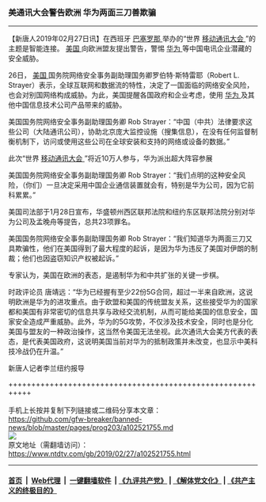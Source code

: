 ### 美通讯大会警告欧洲 华为两面三刀善欺骗
------------------------

<div class="post_content">
 <p>
  【新唐人2019年02月27日讯】在西班牙
  <a href="https://www.ntdtv.com/gb/巴塞罗那.htm">
   巴塞罗那
  </a>
  举办的“世界
  <a href="https://www.ntdtv.com/gb/移动通讯大会.htm">
   移动通讯大会
  </a>
  ”的主题是智能连接。
  <a href="https://www.ntdtv.com/gb/美国.htm">
   美国
  </a>
  向欧洲盟友提出警告，警惕
  <a href="https://www.ntdtv.com/gb/华为.htm">
   华为
  </a>
  等中国电讯企业潜藏的安全威胁。
 </p>
 <p>
  26日，
  <a href="https://www.ntdtv.com/gb/美国.htm">
   美国
  </a>
  国务院网络安全事务副助理国务卿罗伯特‧斯特雷耶（Robert L. Strayer）表示，全球互联网和数据流的特性，决定了一国面临的网络安全风险，也会对别国网络构成威胁。为此，美国提醒各国政府和企业考虑，使用
  <a href="https://www.ntdtv.com/gb/华为.htm">
   华为
  </a>
  及其他中国信息技术公司产品带来的威胁。
 </p>
 <p>
  美国国务院网络安全事务副助理国务卿 Rob Strayer：“中国（中共）法律要求这些公司（大陆通讯公司），协助北京庞大监控设施（搜集信息），在没有任何监督制衡机制下，访问或使用这些公司在全球安装和支持的网络或设备的数据。”
 </p>
 <p>
  此次“世界
  <a href="https://www.ntdtv.com/gb/移动通讯大会.htm">
   移动通讯大会
  </a>
  ”将近10万人参与，华为派出超大阵容参展
 </p>
 <p>
  美国国务院网络安全事务副助理国务卿 Rob Strayer：“我们点明的这种安全风险，（你们）一旦决定采用中国企业通信装置就会有，特别是华为公司，因为它前科累累。”
 </p>
 <p>
  美国司法部于1月28日宣布，华盛顿州西区联邦法院和纽约东区联邦法院分别对华为公司及孟晚舟等提告，总共23项罪名。
 </p>
 <p>
  美国国务院网络安全事务副助理国务卿 Rob Strayer：“我们知道华为两面三刀又具欺骗性，他们在美国得到了最大程度的起诉，是因为华为违反了美国对伊朗的制裁；他们也因盗窃知识产权被起诉。”
 </p>
 <p>
  专家认为，美国在欧洲的表态，是遏制华为和中共扩张的关键一步棋。
 </p>
 <p>
  时政评论员 唐靖远：“华为已经握有至少22份5G合同，超过一半来自欧洲，这说明欧洲是华为的进攻重点。由于欧盟和美国的传统盟友关系，这些接受华为的国家都和美国有非常密切的信息共享与政经交流机制，从而可能给美国的信息安全，国家安全造成严重威胁。此外，华为的5G攻势，不仅涉及技术安全，同时也是分化美国与盟友的一种政治操作，这当然令美国无法坐视。此次通讯大会美方代表的表态，是代表美国政府，这说明美国当前对华为的抵制政策并未改变，也显示中美科技冷战仍在升温。”
 </p>
 <p>
  新唐人记者李兰纽约报导
 </p>
 <div class="single_ad">
 </div>
</div>

+++++++++++++++++++++++++++++++++++++++++++++++++++++++++++<br/><br/>
手机上长按并复制下列链接或二维码分享本文章：<br/>
https://github.com/gfw-breaker/banned-news/blob/master/pages/prog203/a102521755.md <br/>
<a href='https://github.com/gfw-breaker/banned-news/blob/master/pages/prog203/a102521755.md'><img src='https://github.com/gfw-breaker/banned-news/blob/master/pages/prog203/a102521755.md.png'/></a> <br/>
原文地址（需翻墙访问）：https://www.ntdtv.com/gb/2019/02/27/a102521755.html


------------------------
#### [首页](https://github.com/gfw-breaker/banned-news/blob/master/README.md) &nbsp;|&nbsp; [Web代理](https://github.com/labour-camp/helloworld) &nbsp;|&nbsp; [一键翻墙软件](https://github.com/gfw-breaker/nogfw/blob/master/README.md) &nbsp;| [《九评共产党》](https://github.com/gfw-breaker/9ping.md/blob/master/README.md#九评之一评共产党是什么) | [《解体党文化》](https://github.com/gfw-breaker/jtdwh.md/blob/master/README.md) | [《共产主义的终极目的》](https://github.com/gfw-breaker/gczydzjmd.md/blob/master/README.md)

